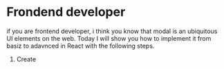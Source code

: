 # Frondend developer
if you are frontend developer, i think you know that modal is an ubiquitous
UI elements on the web. Today I will show you how to implement it from basiz
to adavnced in React with the following steps.
1. Create